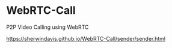 # WebRTC-Call

P2P Video Calling using WebRTC

https://sherwindavis.github.io/WebRTC-Call/sender/sender.html
